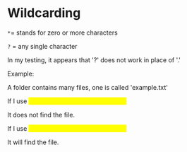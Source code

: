 # Wildcarding

`*`= stands for zero or more characters

`?` = any single character

In my testing, it appears that '?' does not work in place of '.'

Example:

A folder contains many files, one is called 'example.txt'

If I use <mark style="color:yellow;">`Get-ChildItem -Name ???????????`</mark>

It does not find the file.

If I use <mark style="color:yellow;">`Get-ChildItem -Name ???????.???`</mark>

It will find the file.
